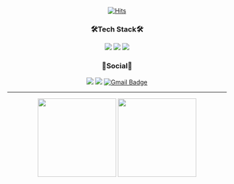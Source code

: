 <!-- <div align=center>
  
  ![header](https://capsule-render.vercel.app/api?type=waving&color=0:3DDC84,100:ffffff&height=150&section=header&text=SangGun%20Park&fontSize=40&fontColor=ffffff)
 
  </div> -->
 
<div align=center>
  
[![Hits](https://hits.seeyoufarm.com/api/count/incr/badge.svg?url=https%3A%2F%2Fhttps%2F%2Fgithub.com%2FP-SG&count_bg=%233DDC84&title_bg=%23000000&icon=github.svg&icon_color=%23FFFFFF&title=Hits&edge_flat=false)](https://hits.seeyoufarm.com) 
  
 </div>
 
 <div  align=center>
  
 ### 🛠Tech Stack🛠
  
 <div>
    <img src="https://img.shields.io/badge/Android-3DDC84?style=flat-square&logo=Android&logoColor=white"/> 
    <img src="https://img.shields.io/badge/Kotlin-7F52FF?style=flat-square&logo=Kotlin&logoColor=white"/>
    <img src="https://img.shields.io/badge/Java-007396?style=flat-square&logo=Java&logoColor=white"/>
   </div>
   
  </div>
   
   <div align=center>
  
  ### 📌Social📌 
  
  <div>
  
  <a href="https://velog.io/@plz_no_anr"><img src="https://img.shields.io/badge/-Velog-%2320C997?style=flat-square&logo=Velog&logoColor=white&link=https://velog.io/@plz_no_anr"/></a>
  <a href="https://www.instagram.com/plz_no_anr/" target="_blank"><img src="https://img.shields.io/badge/Instagram-E4405F?style=flat-square&logo=Instagram&logoColor=white&link=https://www.instagram.com/plz_no_anr"/></a>
[![Gmail Badge](https://img.shields.io/badge/Gmail-d14836?style=flat-square&logo=Gmail&logoColor=white&link=mailto:psg4699xxx@gmail.com)](mailto:psg4699xxx@gmail.com)
  </div>
    
  </div>
  
  ---
 
 <div align=center>
  
<!--   [![Anurag's GitHub stats](https://github-readme-stats.vercel.app/api?username=P-SG&count_private=true&show_icons=true&theme=discord_old_blurple )](https://github.com/anuraghazra/github-readme-stats) [![Top Langs](https://github-readme-stats.vercel.app/api/top-langs/?username=P-SG&layout=compact&theme=discord_old_blurple )](https://github.com/anuraghazra/github-readme-stats)   -->
  
  <p align="center">
<img height="180em" src="https://github-readme-stats.vercel.app/api?username=P-SG&count_private=true&show_icons=true&theme=discord_old_blurple " align = "center"/>
<img height="180em" src="https://github-readme-stats.vercel.app/api/top-langs/?username=P-SG&layout=compact&theme=discord_old_blurple" align = "center"/>
</p>
    
   </div>

  
  
<!--   <div align=center>
  
  ![Footer](https://capsule-render.vercel.app/api?type=waving&color=0:3DDC84,100:ffffff&height=150&section=footer)
  
  </div>
 -->


<!--
**P-SG/P-SG** is a ✨ _special_ ✨ repository because its `README.md` (this file) appears on your GitHub profile.

Here are some ideas to get you started:

- 🔭 I’m currently working on ...
- 🌱 I’m currently learning ...
- 👯 I’m looking to collaborate on ...
- 🤔 I’m looking for help with ...
- 💬 Ask me about ...
- 📫 How to reach me: ...
- 😄 Pronouns: ...
- ⚡ Fun fact: ...
-->

